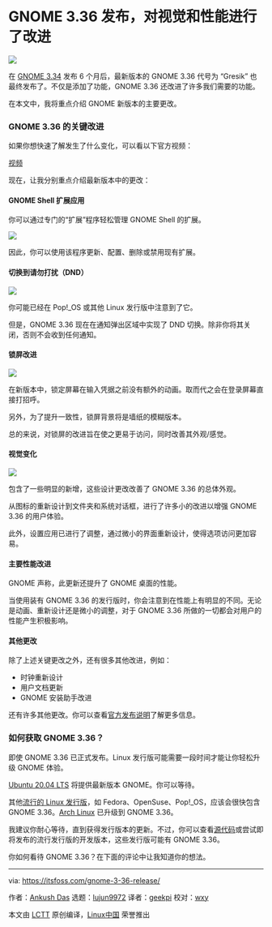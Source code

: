 [#]: collector: (lujun9972)
[#]: translator: (geekpi)
[#]: reviewer: (wxy)
[#]: publisher: ( )
[#]: url: ( )
[#]: subject: (GNOME 3.36 Released With Visual & Performance Improvements)
[#]: via: (https://itsfoss.com/gnome-3-36-release/)
[#]: author: (Ankush Das https://itsfoss.com/author/ankush/)

GNOME 3.36 发布，对视觉和性能进行了改进
======

![](https://img.linux.net.cn/data/attachment/album/202003/23/151837oglshll1b7kjj8jg.jpg)

在 [GNOME 3.34][1] 发布 6 个月后，最新版本的 GNOME 3.36 代号为 “Gresik” 也最终发布了。不仅是添加了功能，GNOME 3.36 还改进了许多我们需要的功能。

在本文中，我将重点介绍 GNOME 新版本的主要更改。

### GNOME 3.36 的关键改进

如果你想快速了解发生了什么变化，可以看以下官方视频：

[视频][2]

现在，让我分别重点介绍最新版本中的更改：

#### GNOME Shell 扩展应用

你可以通过专门的“扩展”程序轻松管理 GNOME Shell 的扩展。

![][3]

因此，你可以使用该程序更新、配置、删除或禁用现有扩展。

#### 切换到请勿打扰（DND）

![][4]

你可能已经在 Pop!\_OS 或其他 Linux 发行版中注意到了它。

但是，GNOME 3.36 现在在通知弹出区域中实现了 DND 切换。除非你将其关闭，否则不会收到任何通知。

#### 锁屏改进

![][5]

在新版本中，锁定屏幕在输入凭据之前没有额外的动画。取而代之会在登录屏幕直接打招呼。

另外，为了提升一致性，锁屏背景将是墙纸的模糊版本。

总的来说，对锁屏的改进旨在使之更易于访问，同时改善其外观/感觉。

#### 视觉变化

![][6]

包含了一些明显的新增，这些设计更改改善了 GNOME 3.36 的总体外观。

从图标的重新设计到文件夹和系统对话框，进行了许多小的改进以增强 GNOME 3.36 的用户体验。

此外，设置应用已进行了调整，通过微小的界面重新设计，使得选项访问更加容易。

#### 主要性能改进

GNOME 声称，此更新还提升了 GNOME 桌面的性能。

当使用装有 GNOME 3.36 的发行版时，你会注意到在性能上有明显的不同。无论是动画、重新设计还是微小的调整，对于 GNOME 3.36 所做的一切都会对用户的性能产生积极影响。

#### 其他更改

除了上述关键更改之外，还有很多其他改进，例如：

* 时钟重新设计
* 用户文档更新
* GNOME 安装助手改进

还有许多其他更改。你可以查看[官方发布说明][7]了解更多信息。

### 如何获取 GNOME 3.36？

即使 GNOME 3.36 已正式发布。Linux 发行版可能需要一段时间才能让你轻松升级 GNOME 体验。

[Ubuntu 20.04 LTS][8] 将提供最新版本 GNOME。你可以等待。

其他[流行的 Linux 发行版][9]，如 Fedora、OpenSuse、Pop!\_OS，应该会很快包含 GNOME 3.36。[Arch Linux][10] 已升级到 GNOME 3.36。

我建议你耐心等待，直到获得发行版本的更新。不过，你可以查看[源代码][11]或尝试即将发布的流行发行版的开发版本，这些发行版可能有 GNOME 3.36。

你如何看待 GNOME 3.36？在下面的评论中让我知道你的想法。

--------------------------------------------------------------------------------

via: https://itsfoss.com/gnome-3-36-release/

作者：[Ankush Das][a]
选题：[lujun9972][b]
译者：[geekpi](https://github.com/geekpi)
校对：[wxy](https://github.com/wxy)

本文由 [LCTT](https://github.com/LCTT/TranslateProject) 原创编译，[Linux中国](https://linux.cn/) 荣誉推出

[a]: https://itsfoss.com/author/ankush/
[b]: https://github.com/lujun9972
[1]: https://itsfoss.com/gnome-3-34-release/
[2]: https://img.linux.net.cn/static/video/Introducing%20GNOME%203.36%20-%20%27Gresik%27-ae2D4aWTsXM.mp4
[3]: https://i2.wp.com/itsfoss.com/wp-content/uploads/2020/03/extensions-gnome.jpg?ssl=1
[4]: https://i0.wp.com/itsfoss.com/wp-content/uploads/2020/03/dnd-gnome.jpg?ssl=1
[5]: https://i2.wp.com/itsfoss.com/wp-content/uploads/2020/03/gnome-lockscreen.jpg?ssl=1
[6]: https://i2.wp.com/itsfoss.com/wp-content/uploads/2020/03/gnome-settings.jpg?ssl=1
[7]: https://help.gnome.org/misc/release-notes/3.36/
[8]: https://itsfoss.com/ubuntu-20-04-release-features/
[9]: https://itsfoss.com/best-linux-distributions/
[10]: https://www.archlinux.org/
[11]: https://gitlab.gnome.org/GNOME
